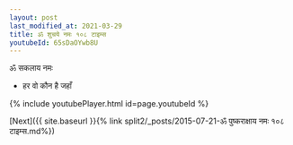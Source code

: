 ```yaml
---
layout: post
last_modified_at: 2021-03-29
title: ॐ शुचये नमः १०८ टाइम्स
youtubeId: 65sDaOYwb8U
---
```

 
 
 ॐ सकलाय नमः  
 
 -  हर वो कौन है जहाँ 
 
  
 
  
 
 
 
 
 
 


{% include youtubePlayer.html id=page.youtubeId %}
 
[Next]({{ site.baseurl }}{% link  split2/_posts/2015-07-21-ॐ पुष्कराक्षाय नमः १०८ टाइम्स.md%})
 
